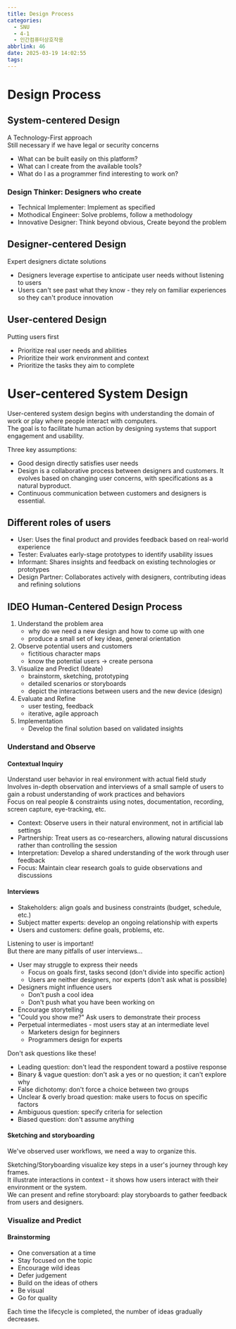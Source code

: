 ```yaml
---
title: Design Process
categories:
  - SNU
  - 4-1
  - 인간컴퓨터상호작용
abbrlink: 46
date: 2025-03-19 14:02:55
tags:
---
```


# Design Process

## System-centered Design

A Technology-First approach  
Still necessary if we have legal or security concerns

- What can be built easily on this platform?
- What can I create from the available tools?
- What do I as a programmer find interesting to work on?

### Design Thinker: Designers who create

- Technical Implementer: Implement as specified
- Mothodical Engineer: Solve problems, follow a methodology
- Innovative Designer: Think beyond obvious, Create beyond the problem

## Designer-centered Design

Expert designers dictate solutions

- Designers leverage expertise to anticipate user needs without listening to users
- Users can't see past what they know - they rely on familiar experiences so they can't produce innovation

## User-centered Design

Putting users first

- Prioritize real user needs and abilities
- Prioritize their work environment and context
- Prioritize the tasks they aim to complete

# User-centered System Design

User-centered system design begins with understanding the domain of work or play where people interact with computers.  
The goal is to facilitate human action by designing systems that support engagement and usability.

Three key assumptions:

- Good design directly satisfies user needs
- Design is a collaborative process between designers and customers. It evolves based on changing user concerns, with specifications as a natural byproduct.
- Continuous communication between customers and designers is essential.

## Different roles of users

- User: Uses the final product and provides feedback based on real-world experience
- Tester: Evaluates early-stage prototypes to identify usability issues
- Informant: Shares insights and feedback on existing technologies or prototypes
- Design Partner: Collaborates actively with designers, contributing ideas and refining solutions

## IDEO Human-Centered Design Process

1. Understand the problem area
    - why do we need a new design and how to come up with one
    - produce a small set of key ideas, general orientation
1. Observe potential users and customers
    - fictitious character maps
    - know the potential users → create persona
1. Visualize and Predict (Ideate)
    - brainstorm, sketching, prototyping
    - detailed scenarios or storyboards
    - depict the interactions between users and the new device (design)
1. Evaluate and Refine
    - user testing, feedback
    - iterative, agile approach
1. Implementation
    - Develop the final solution based on validated insights

### Understand and Observe

#### Contextual Inquiry

Understand user behavior in real environment with actual field study  
Involves in-depth observation and interviews of a small sample of users to gain a robust understanding of work practices and behaviors  
Focus on real people & constraints using notes, documentation, recording, screen capture, eye-tracking, etc.

- Context: Observe users in their natural environment, not in artificial lab settings
- Partnership: Treat users as co-researchers, allowing natural discussions rather than
controlling the session
- Interpretation: Develop a shared understanding of the work through user feedback
- Focus: Maintain clear research goals to guide observations and discussions

#### Interviews

- Stakeholders: align goals and business constraints (budget, schedule, etc.)
- Subject matter experts: develop an ongoing relationship with experts
- Users and customers: define goals, problems, etc.

Listening to user is important!  
But there are many pitfalls of user interviews...

- User may struggle to express their needs
  - Focus on goals first, tasks second (don't divide into specific action)
  - Users are neither designers, nor experts (don't ask what is possible)
- Designers might influence users
  - Don't push a cool idea
  - Don't push what you have been working on
- Encourage storytelling
- "Could you show me?" Ask users to demonstrate their process
- Perpetual intermediates - most users stay at an intermediate level
  - Marketers design for beginners
  - Programmers design for experts

Don't ask questions like these!

- Leading question: don't lead the respondent toward a postiive response
- Binary & vague question: don't ask a yes or no question; it can't explore why
- False dichotomy: don't force a choice between two groups
- Unclear & overly broad question: make users to focus on specific factors
- Ambiguous question: specify criteria for selection
- Biased question: don't assume anything

#### Sketching and storyboarding

We've observed user workflows, we need a way to organize this.

Sketching/Storyboarding visualize key steps in a user's journey through key frames.  
It illustrate interactions in context - it shows how users interact with their environment or the system.  
We can present and refine storyboard: play storyboards to gather feedback from users and designers.

### Visualize and Predict

#### Brainstorming

- One conversation at a time
- Stay focused on the topic
- Encourage wild ideas
- Defer judgement
- Build on the ideas of others
- Be visual
- Go for quality

Each time the lifecycle is completed, the number of ideas gradually decreases.
